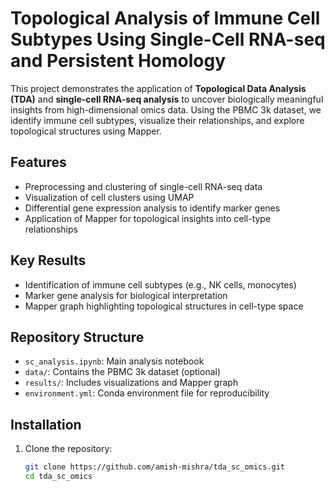 # Topological Analysis of Immune Cell Subtypes Using Single-Cell RNA-seq and Persistent Homology

This project demonstrates the application of **Topological Data Analysis (TDA)** and **single-cell RNA-seq analysis** to uncover biologically meaningful insights from high-dimensional omics data. Using the PBMC 3k dataset, we identify immune cell subtypes, visualize their relationships, and explore topological structures using Mapper.

## Features
- Preprocessing and clustering of single-cell RNA-seq data
- Visualization of cell clusters using UMAP
- Differential gene expression analysis to identify marker genes
- Application of Mapper for topological insights into cell-type relationships

## Key Results
- Identification of immune cell subtypes (e.g., NK cells, monocytes)
- Marker gene analysis for biological interpretation
- Mapper graph highlighting topological structures in cell-type space

## Repository Structure
- `sc_analysis.ipynb`: Main analysis notebook
- `data/`: Contains the PBMC 3k dataset (optional)
- `results/`: Includes visualizations and Mapper graph
- `environment.yml`: Conda environment file for reproducibility

## Installation
1. Clone the repository:
   ```bash
   git clone https://github.com/amish-mishra/tda_sc_omics.git
   cd tda_sc_omics
